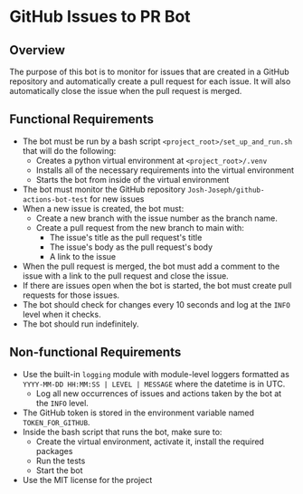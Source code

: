 # GitHub Issues to PR Bot

## Overview

The purpose of this bot is to monitor for issues that are created in a GitHub repository and automatically create a pull request for each issue. It will also automatically close the issue when the pull request is merged.

## Functional Requirements

- The bot must be run by a bash script `<project_root>/set_up_and_run.sh` that will do the following:
  - Creates a python virtual environment at `<project_root>/.venv`
  - Installs all of the necessary requirements into the virtual environment
  - Starts the bot from inside of the virtual environment
- The bot must monitor the GitHub repository `Josh-Joseph/github-actions-bot-test` for new issues
- When a new issue is created, the bot must:
  - Create a new branch with the issue number as the branch name.
  - Create a pull request from the new branch to main with:
    - The issue's title as the pull request's title
    - The issue's body as the pull request's body
    - A link to the issue
- When the pull request is merged, the bot must add a comment to the issue with a link to the pull request and close the issue.
- If there are issues open when the bot is started, the bot must create pull requests for those issues.
- The bot should check for changes every 10 seconds and log at the `INFO` level when it checks.
- The bot should run indefinitely.

## Non-functional Requirements

- Use the built-in `logging` module with module-level loggers formatted as `YYYY-MM-DD HH:MM:SS | LEVEL | MESSAGE` where the datetime is in UTC.
  - Log all new occurrences of issues and actions taken by the bot at the `INFO` level.
- The GitHub token is stored in the environment variable named `TOKEN_FOR_GITHUB`.
- Inside the bash script that runs the bot, make sure to:
    - Create the virtual environment, activate it, install the required packages
    - Run the tests
    - Start the bot
- Use the MIT license for the project